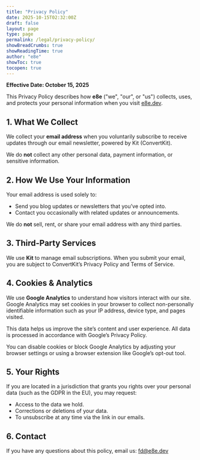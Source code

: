 ```yaml
---
title: "Privacy Policy"
date: 2025-10-15T02:32:00Z
draft: false
layout: page
type: page
permalink: /legal/privacy-policy/
showBreadCrumbs: true
showReadingTime: true
author: "e8e"
showToc: true
tocopen: true
---
```


**Effective Date: October 15, 2025**

This Privacy Policy describes how **e8e** ("we", "our", or "us") collects, uses, and protects your personal information when you visit <a href="https://e8e.dev" target="_blank" rel="noopener">e8e.dev</a>.

## 1. What We Collect

We collect your **email address** when you voluntarily subscribe to receive updates through our email newsletter, powered by Kit (ConvertKit).

We do **not** collect any other personal data, payment information, or sensitive information.

## 2. How We Use Your Information

Your email address is used solely to:
- Send you blog updates or newsletters that you’ve opted into.
- Contact you occasionally with related updates or announcements.

We do **not** sell, rent, or share your email address with any third parties.

## 3. Third-Party Services

We use **Kit** to manage email subscriptions. When you submit your email, you are subject to ConvertKit’s Privacy Policy and Terms of Service.

## 4. Cookies & Analytics

We use **Google Analytics** to understand how visitors interact with our site. Google Analytics may set cookies in your browser to collect non-personally identifiable information such as your IP address, device type, and pages visited.

This data helps us improve the site’s content and user experience. All data is processed in accordance with Google’s Privacy Policy.

You can disable cookies or block Google Analytics by adjusting your browser settings or using a browser extension like Google’s opt-out tool.


## 5. Your Rights

If you are located in a jurisdiction that grants you rights over your personal data (such as the GDPR in the EU), you may request:
- Access to the data we hold.
- Corrections or deletions of your data.
- To unsubscribe at any time via the link in our emails.

## 6. Contact

If you have any questions about this policy, email us: [fd@e8e.dev](mailto:fd@e8e.dev)
